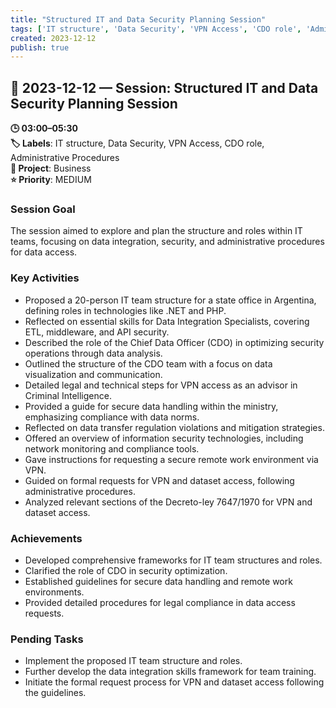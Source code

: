 ```yaml
---
title: "Structured IT and Data Security Planning Session"
tags: ['IT structure', 'Data Security', 'VPN Access', 'CDO role', 'Administrative Procedures']
created: 2023-12-12
publish: true
---
```


## 📅 2023-12-12 — Session: Structured IT and Data Security Planning Session

**🕒 03:00–05:30**  
**🏷️ Labels**: IT structure, Data Security, VPN Access, CDO role, Administrative Procedures  
**📂 Project**: Business  
**⭐ Priority**: MEDIUM  


### Session Goal
The session aimed to explore and plan the structure and roles within IT teams, focusing on data integration, security, and administrative procedures for data access.

### Key Activities
- Proposed a 20-person IT team structure for a state office in Argentina, defining roles in technologies like .NET and PHP.
- Reflected on essential skills for Data Integration Specialists, covering ETL, middleware, and API security.
- Described the role of the Chief Data Officer (CDO) in optimizing security operations through data analysis.
- Outlined the structure of the CDO team with a focus on data visualization and communication.
- Detailed legal and technical steps for VPN access as an advisor in Criminal Intelligence.
- Provided a guide for secure data handling within the ministry, emphasizing compliance with data norms.
- Reflected on data transfer regulation violations and mitigation strategies.
- Offered an overview of information security technologies, including network monitoring and compliance tools.
- Gave instructions for requesting a secure remote work environment via VPN.
- Guided on formal requests for VPN and dataset access, following administrative procedures.
- Analyzed relevant sections of the Decreto-ley 7647/1970 for VPN and dataset access.

### Achievements
- Developed comprehensive frameworks for IT team structures and roles.
- Clarified the role of CDO in security optimization.
- Established guidelines for secure data handling and remote work environments.
- Provided detailed procedures for legal compliance in data access requests.

### Pending Tasks
- Implement the proposed IT team structure and roles.
- Further develop the data integration skills framework for team training.
- Initiate the formal request process for VPN and dataset access following the guidelines.
